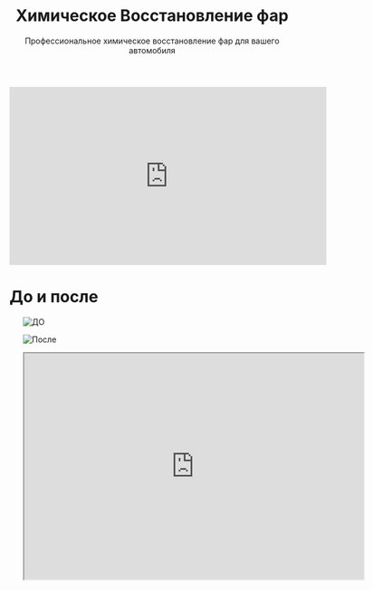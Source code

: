 <!DOCTYPE html>
<html lang="en">

<head>
    <meta charset="UTF-8">
    <meta name="viewport" content="width=device-width, initial-scale=1.0">
    <title>Полировка фар</title>
    <link rel="stylesheet" href="./stil.css">
</head>

<body>
    <header>
        <h1>Химическое Восстановление фар</h1>
        <p>Профессиональное химическое восстановление фар для вашего автомобиля</p>
    </header>
</body>
<div><iframe width="560" height="315" src="https://rutube.ru/channel/8489947/" frameborder="0"
        allow="accelerometer; autoplay; encrypted-media; gyroscope; picture-in-picture" allowfullscreen></iframe>
</div>
<h1>До и после</h1>
<ul><img src="https://res.cloudinary.com/dpnruhixy/image/upload/w_600,h_400,c_fill/v1736277189/photo_5467848527699896352_y_rbob10.jpg"
        alt="ДО">
</ul>
<ul><img src="https://res.cloudinary.com/dpnruhixy/image/upload/w_600,h_400,c_fill/v1736277188/photo_5467848527699896356_y_b3krjm.jpg"
        alt="После">
</ul>
<ul><iframe src="https://drive.google.com/file/d/1oekrkCTr4Nk4eY2wtAqIgW9fb2AdZu2y/preview" width="600"
        height="400"></iframe>
